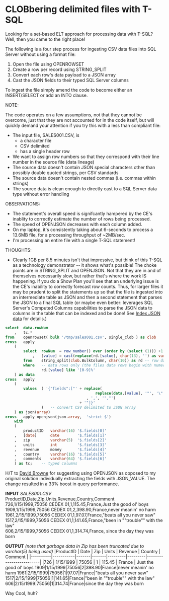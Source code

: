 # CLOBbering delimited files with T-SQL

Looking for a set-based ELT approach for processing data with T-SQL? Well, then you came to the right place!

The following is a four step process for ingesting CSV data files into SQL Server without using a format file:
1. Open the file using OPENROWSET
2. Create a row per record using STRING_SPLIT
3. Convert each row's data payload to a JSON array
4. Cast the JSON fields to their typed SQL Server columns
   
To ingest the file simply amend the code to become either an INSERT/SELECT or add an INTO clause.

NOTE:

The code operates on a few assumptions, not that they cannot be overcome, just that they are not accounted for in the code itself,
but will quickly demand your attention if you try this with a less than compliant file: 
* The input file, SALES001.CSV, is
  * a character file
  * CSV delimited
  * has a single header row
* We want to assign row numbers so that they correspond with their line number in the source file (data lineage)
* The source data doesn't contain JSON special characters other than possibly double quoted strings, per CSV standards
* The source data doesn't contain nested commas (i.e. commas within strings)
* The source data is clean enough to directly cast to a SQL Server data type without error handling

OBSERVATIONS:
* The statement's overall speed is signifcantly hampered by the CE's inablity to correctly estimate the number of rows being processed.
* The speed of OPENJSON decreases with each column added.
* On my laptop, it's consistently taking about 6-seconds to process a 13.6MB file, for a processing throughput of ~2MB/sec.
* I'm processing an entire file with a single T-SQL statement!

THOUGHTS:
* Clearly 1GB per 8.5 minutes isn't that impressive, but think of this T-SQL as a technology demonstrator -- it shows what's possible!
  The choke points are in STRING_SPLIT and OPENJSON. Not that they are in and of themselves necessarily slow, but rather that's where the work IS happening.
  If you do a Show Plan you'll see that an underlying issue is the CE's inability to correctly forecast row counts. Thus, for larger files it may be prudent 
  to split the statements up so that the file is ingested into an intermediate table as JSON and then a second statement that parses the JSON to a final SQL table
  (or maybe even better: leverages SQL Server's Computed Columns capabilities to parse the JSON data to columns in the table that can be indexed and be done! 
  See [Index JSON data](https://docs.microsoft.com/en-us/sql/relational-databases/json/index-json-data?view=sql-server-ver15) for details.)

``` sql
select  data.rowNum
    ,   tc.*
from    openrowset( bulk '/tmp/sales001.csv', single_clob ) as clob
cross   apply
    (
        select  rowNum  = row_number() over (order by (select (1))) +1              -- enum rows, accounting for filtered out header row
            ,   [value] = cast(replace(rd.[value], char(13), '') as varchar(1024))  -- remove CRs and cast to varchar holding the entire row
        from    string_split(clob.BulkColumn, char(10)) as rd -- row data           -- split at LF
        where   -- data rows only (the files data rows begin with numeric values)
                rd.[value] like '[0-9]%'
    ) as data
cross   apply
    (
        values  ( '{"fields":["' + replace(
                                        replace(data.[value], '"', '\"')    -- escape double quotes
                                    , ',', '","')                           -- JSON-ify columns
                                 + '"]}'
                )   -- convert CSV delimited to JSON array
    ) as json(array)
cross   apply openjson(json.array,  'strict $')
    with 
    (
        productID   varchar(16) '$.fields[0]'
    ,   [date]      date        '$.fields[1]'
    ,   zip         varchar(5)  '$.fields[2]'
    ,   units       int         '$.fields[3]'
    ,   revenue     money       '$.fields[4]'
    ,   country     varchar(16) '$.fields[5]'
    ,   comments    varchar(64) '$.fields[6]'
    ) as tc;    -- typed columns
```

H/T to [David Browne](https://www.linkedin.com/in/david-browne-737806/) for suggesting using OPENJSON as opposed to my original solution individually
extracting the fields with JSON_VALUE. The change resulted in a 33% boost in query performance.

**INPUT** *SALES001.CSV*  
ProductID,Date,Zip,Units,Revenue,Country,Comment  
726,1/15/1999,75056 CEDEX 01,1,115.45,France,Just the good ol' boys  
1909,1/15/1999,75056 CEDEX 01,2,398.90,France,never meanin' no harm  
1961,2/15/1999,75056 CEDEX 01,1,97.07,France,"beats all you never saw"  
1517,2/15/1999,75056 CEDEX 01,1,141.65,France,"been in ""trouble"" with the law"  
606,2/15/1999,75056 CEDEX 01,1,314.74,France, since the day they was born  

**OUTPUT** *(note that garbage data in Zip has been truncated due to varchar(5) being used)*
|ProductID |   Date    |  Zip  | Units | Revenue | Country | Comment                 |
|----------|-----------|-------|-------|---------|---------|-------------------------|
|726       | 1/15/1999 | 75056 | 1     | 115.45  | France  | Just the good ol' boys
1909|1/15/1999|75056|2|398.90|France|never meanin' no harm
1961|2/15/1999|75056|1|97.07|France|"beats all you never saw"
1517|2/15/1999|75056|1|141.65|France|"been in ""trouble"" with the law"
606|2/15/1999|75056|1|314.74|France|since the day they was born

Way Cool, huh?
